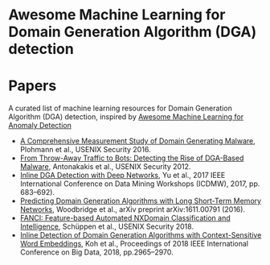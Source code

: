 # Awesome Machine Learning for Domain Generation Algorithm (DGA) detection

# Papers
A curated list of machine learning resources for Domain Generation Algorithm (DGA) detection, inspired by [Awesome Machine Learning for Anomaly Detection](https://github.com/henghsu1993/Awesome-ML-for-Anomaly-Detection/)


* [A Comprehensive Measurement Study of Domain Generating Malware](https://www.usenix.org/system/files/conference/usenixsecurity16/sec16_paper_plohmann.pdf), Plohmann et al., USENIX Security 2016.
* [From Throw-Away Traffic to Bots:
Detecting the Rise of DGA-Based Malware](https://www.usenix.org/system/files/conference/usenixsecurity12/sec12-final127.pdf), Antonakakis et al., USENIX Security 2012.
* [Inline DGA Detection with Deep Networks](http://faculty.washington.edu/mdecock/papers/byu2017a.pdf), Yu et al., 2017 IEEE International Conference on Data Mining Workshops (ICDMW), 2017, pp. 683–692).
* [Predicting Domain Generation Algorithms
with Long Short-Term Memory Networks](https://www.covert.io/research-papers/deep-learning-security/Predicting%20Domain%20Generation%20Algorithms%20with%20Long%20Short-Term%20Memory%20Networks.pdf), Woodbridge et al., arXiv preprint arXiv:1611.00791 (2016).
* [FANCI: Feature-based Automated NXDomain Classification and Intelligence](https://www.usenix.org/system/files/conference/usenixsecurity18/sec18-schuppen.pdf), Schüppen et al., USENIX Security 2018.
* [Inline Detection of Domain Generation Algorithms with Context-Sensitive
Word Embeddings](https://arxiv.org/pdf/1811.08705.pdf), Koh et al., Proceedings of 2018 IEEE
International Conference on Big Data, 2018, pp.2965–2970.


